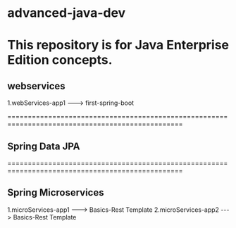 # advanced-java-dev
This repository is for Java Enterprise Edition concepts.
=================================================================================================
## webservices ##

1.webServices-app1    --->   first-spring-boot




=================================================================================================
## Spring Data JPA ##






=================================================================================================
## Spring Microservices

1.microServices-app1    --->  Basics-Rest Template
2.microServices-app2    --->  Basics-Rest Template